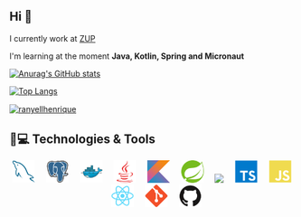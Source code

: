

## Hi 👋
I currently work at [ZUP](https://www.zup.com.br)

I'm learning at the moment **Java, Kotlin, Spring and Micronaut**

[![Anurag's GitHub stats](https://github-readme-stats.vercel.app/api?username=RanyellHenrique&theme=dark&show_icons=true)](https://github.com/anuraghazra/github-readme-stats)

[![Top Langs](https://github-readme-stats.vercel.app/api/top-langs/?username=ranyellHenrique&theme=dark&layout=compact)](https://github.com/anuraghazra/github-readme-stats)

<a href="https://www.linkedin.com/in/ranyell-henrique-dos-santos-0a880a192" target="blank"><img align="center" src="https://raw.githubusercontent.com/rahuldkjain/github-profile-readme-generator/master/src/images/icons/Social/linked-in-alt.svg" alt="ranyellhenrique" height="30" width="40" /></a>

## 🚀💻 Technologies & Tools
<p align="center">
  <img height="40" src="https://raw.githubusercontent.com/devicons/devicon/master/icons/mysql/mysql-original.svg">
   &nbsp;&nbsp;&nbsp;
  <img height="40" src="https://raw.githubusercontent.com/devicons/devicon/master/icons/postgresql/postgresql-original.svg">
   &nbsp;&nbsp;&nbsp;
  <img height="40" src="https://raw.githubusercontent.com/devicons/devicon/master/icons/docker/docker-original.svg">
   &nbsp;&nbsp;&nbsp;
  <img height="40" src="https://raw.githubusercontent.com/devicons/devicon/master/icons/java/java-plain.svg">
   &nbsp;&nbsp;&nbsp;
  <img height="40" src="https://raw.githubusercontent.com/devicons/devicon/master/icons/kotlin/kotlin-original.svg">
   &nbsp;&nbsp;&nbsp;
  <img height="40" src="https://raw.githubusercontent.com/devicons/devicon/master/icons/spring/spring-original.svg">
   &nbsp;&nbsp;&nbsp;
  <img height="40" src="https://micronaut.io/wp-content/uploads/2020/11/MIcronautLogo_Horizontal.svg">
   &nbsp;&nbsp;&nbsp;
  <img height="40" src="https://raw.githubusercontent.com/devicons/devicon/master/icons/typescript/typescript-original.svg">
   &nbsp;&nbsp;&nbsp;
  <img height="40" src="https://raw.githubusercontent.com/devicons/devicon/master/icons/javascript/javascript-plain.svg">
   &nbsp;&nbsp;&nbsp;
  <img height="40" src="https://raw.githubusercontent.com/devicons/devicon/master/icons/react/react-original.svg">
   &nbsp;&nbsp;&nbsp;
  <img height="40" src="https://raw.githubusercontent.com/devicons/devicon/master/icons/git/git-original.svg">
   &nbsp;&nbsp;&nbsp;
  <img height="40" src="https://raw.githubusercontent.com/devicons/devicon/master/icons/github/github-original.svg">
</p>



